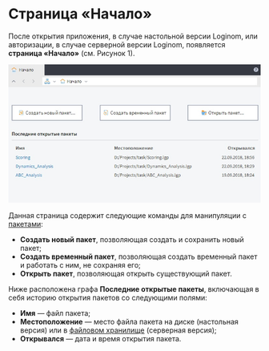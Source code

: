 # Страница «Начало»

После открытия приложения, в случае настольной версии Loginom, или авторизации, в случае серверной версии Loginom, появляется **страница «Начало»** (см. Рисунок 1).

![Страница «Начало»](./home-page.png)

Данная страница содержит следующие команды для манипуляции с [пакетами](../quick-start/package.md):
* **Создать новый пакет**, позволяющая создать и сохранить новый пакет;
* **Создать временный пакет**, позволяющая создать временный пакет и работать с ним, не сохраняя его;
* **Открыть пакет**, позволяющая открыть существующий пакет.

Ниже расположена графа **Последние открытые пакеты**, включающая в себя историю открытия пакетов со следующими полями:
* **Имя** — файл пакета;
* **Местоположение** — место файла пакета на диске (настольная версия) или в [файловом хранилище](../location_user_files.md) (серверная версия);
* **Открывался** — дата и время открытия пакета.